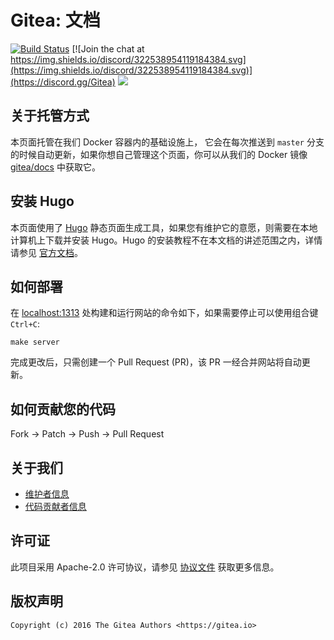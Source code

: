 # Gitea: 文档

[![Build Status](http://drone.gitea.io/api/badges/go-gitea/docs/status.svg)](http://drone.gitea.io/go-gitea/docs)
[![Join the chat at https://img.shields.io/discord/322538954119184384.svg](https://img.shields.io/discord/322538954119184384.svg)](https://discord.gg/Gitea)
[![](https://images.microbadger.com/badges/image/gitea/docs.svg)](http://microbadger.com/images/gitea/docs "Get your own image badge on microbadger.com")

## 关于托管方式

本页面托管在我们 Docker 容器内的基础设施上， 它会在每次推送到 `master` 分支的时候自动更新，如果你想自己管理这个页面，你可以从我们的 Docker 镜像 [gitea/docs](https://hub.docker.com/r/gitea/docs/) 中获取它。

## 安装 Hugo

本页面使用了 [Hugo](https://github.com/spf13/hugo) 静态页面生成工具，如果您有维护它的意愿，则需要在本地计算机上下载并安装 Hugo。Hugo 的安装教程不在本文档的讲述范围之内，详情请参见 [官方文档](https://gohugo.io/overview/installing/)。

## 如何部署

在 [localhost:1313](http://localhost:1313) 处构建和运行网站的命令如下，如果需要停止可以使用组合键 `Ctrl+C`:

```
make server
```

完成更改后，只需创建一个 Pull Request (PR)，该 PR 一经合并网站将自动更新。

## 如何贡献您的代码

Fork -> Patch -> Push -> Pull Request

## 关于我们

* [维护者信息](https://github.com/orgs/go-gitea/people)
* [代码贡献者信息](https://github.com/go-gitea/docs/graphs/contributors)

## 许可证

此项目采用 Apache-2.0 许可协议，请参见 [协议文件](LICENSE) 获取更多信息。

## 版权声明

```
Copyright (c) 2016 The Gitea Authors <https://gitea.io>
```
